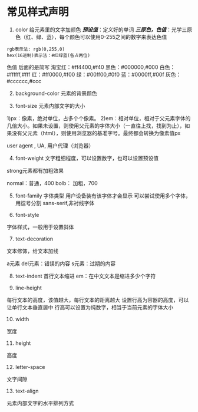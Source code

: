 # 常见样式声明

1. color
给元素里的文字加颜色
***预设值***：定义好的单词
***三原色，色值***：光学三原色（红、绿、蓝），每个颜色可以使用0-255之间的数字来表达色值

```
rgb表示法: rgb(0,255,0)
hex(16进制)表示法：#红绿蓝(各占两位)
```

色值
后面的是简写
淘宝红：#ff4400,#f40
黑色：#000000,#000
白色：#ffffff,#fff
红：#ff0000,#f00
绿：#00ff00,#0f0
蓝：#0000ff,#00f
灰色：#cccccc,#ccc

2. background-color
元素的背景颜色

3. font-size
元素内部文字的大小

1)px：像素，绝对单位，占多个个像素。
2)em：相对单位，相对于父元素字体的几倍大小。如果未设置，则使用父元素的字体大小（一直往上找，找到为止），如果没有父元素（html），则使用浏览器的基准字号。最终都会转换为像素值px

user agent , UA, 用户代理（浏览器）

4. font-weight
文字粗细程度，可以设置数字，也可以设置预设值

strong元素都有加粗效果

normal：普通，400
bolb：  加粗，700

5. font-family
字体类型
用户设备装有该字体才会显示
可以尝试使用多个字体，用逗号分割
sans-serif,非衬线字体

6. font-style

字体样式，一般用于设置斜体

7. text-decoration

文本修饰，给文本加线

a元素
del元素：错误的内容
s元素：过期的内容

8. text-indent
首行文本缩进
em：在中文文本是缩进多少个字符

9. line-height

每行文本的高度，该值越大，每行文本的距离越大
设置行高为容器的高度，可以让单行文本垂直居中
行高可以设置为纯数字，相当于当前元素的字体大小

10. width

宽度

11. height

高度

12. letter-space

文字间隙

13. text-align

元素内部文字的水平排列方式